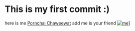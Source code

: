 # This is my first commit :)
here is me [Pornchai Chaweewat](https://github.com/chaweewatp)
add me is your friend [![me](http://velocinator.com/wp-content/uploads/2016/10/facebook-ads-for-small-business.png)](https://www.facebook.com/pornchai.chaweewat)]